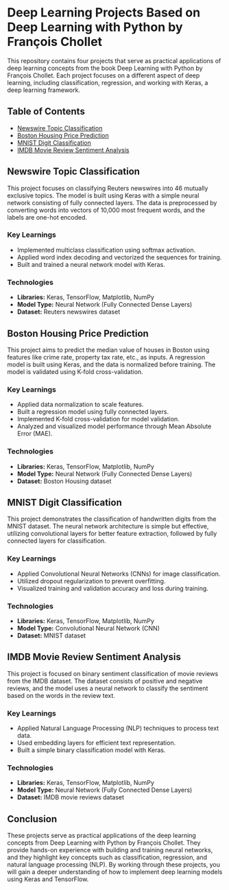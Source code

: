 # Deep Learning Projects Based on Deep Learning with Python by François Chollet

This repository contains four projects that serve as practical applications of deep learning concepts from the book Deep Learning with Python by François Chollet. Each project focuses on a different aspect of deep learning, including classification, regression, and working with Keras, a deep learning framework.

## Table of Contents
- [Newswire Topic Classification](newswires_topic_classification.py)
- [Boston Housing Price Prediction](boston_housing_house_price_prediction.py)
- [MNIST Digit Classification](MNIST_handwritten_digit_classification.py)
- [IMDB Movie Review Sentiment Analysis](IMDB_movie_review_classification.py)

## Newswire Topic Classification
This project focuses on classifying Reuters newswires into 46 mutually exclusive topics. The model is built using Keras with a simple neural network consisting of fully connected layers. The data is preprocessed by converting words into vectors of 10,000 most frequent words, and the labels are one-hot encoded.

### Key Learnings
- Implemented multiclass classification using softmax activation.
- Applied word index decoding and vectorized the sequences for training.
- Built and trained a neural network model with Keras.

### Technologies
- **Libraries:** Keras, TensorFlow, Matplotlib, NumPy
- **Model Type:** Neural Network (Fully Connected Dense Layers)
- **Dataset:** Reuters newswires dataset

## Boston Housing Price Prediction
This project aims to predict the median value of houses in Boston using features like crime rate, property tax rate, etc., as inputs. A regression model is built using Keras, and the data is normalized before training. The model is validated using K-fold cross-validation.

### Key Learnings
- Applied data normalization to scale features.
- Built a regression model using fully connected layers.
- Implemented K-fold cross-validation for model validation.
- Analyzed and visualized model performance through Mean Absolute Error (MAE).

### Technologies
- **Libraries:** Keras, TensorFlow, Matplotlib, NumPy
- **Model Type:** Neural Network (Fully Connected Dense Layers)
- **Dataset:** Boston Housing dataset

## MNIST Digit Classification
This project demonstrates the classification of handwritten digits from the MNIST dataset. The neural network architecture is simple but effective, utilizing convolutional layers for better feature extraction, followed by fully connected layers for classification.

### Key Learnings
- Applied Convolutional Neural Networks (CNNs) for image classification.
- Utilized dropout regularization to prevent overfitting.
- Visualized training and validation accuracy and loss during training.

### Technologies
- **Libraries:** Keras, TensorFlow, Matplotlib, NumPy
- **Model Type:** Convolutional Neural Network (CNN)
- **Dataset:** MNIST dataset

## IMDB Movie Review Sentiment Analysis
This project is focused on binary sentiment classification of movie reviews from the IMDB dataset. The dataset consists of positive and negative reviews, and the model uses a neural network to classify the sentiment based on the words in the review text.

### Key Learnings
- Applied Natural Language Processing (NLP) techniques to process text data.
- Used embedding layers for efficient text representation.
- Built a simple binary classification model with Keras.

### Technologies
- **Libraries:** Keras, TensorFlow, Matplotlib, NumPy
- **Model Type:** Neural Network (Fully Connected Dense Layers)
- **Dataset:** IMDB movie reviews dataset

## Conclusion
These projects serve as practical applications of the deep learning concepts from Deep Learning with Python by François Chollet. They provide hands-on experience with building and training neural networks, and they highlight key concepts such as classification, regression, and natural language processing (NLP). By working through these projects, you will gain a deeper understanding of how to implement deep learning models using Keras and TensorFlow.

